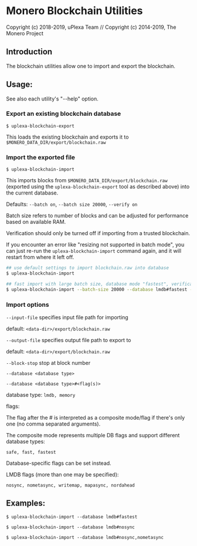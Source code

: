 # Monero Blockchain Utilities

Copyright (c) 2018-2019, uPlexa Team
// Copyright (c) 2014-2019, The Monero Project

## Introduction

The blockchain utilities allow one to import and export the blockchain.

## Usage:

See also each utility's "--help" option.

### Export an existing blockchain database

`$ uplexa-blockchain-export`

This loads the existing blockchain and exports it to `$MONERO_DATA_DIR/export/blockchain.raw`

### Import the exported file

`$ uplexa-blockchain-import`

This imports blocks from `$MONERO_DATA_DIR/export/blockchain.raw` (exported using the
`uplexa-blockchain-export` tool as described above) into the current database.

Defaults: `--batch on`, `--batch size 20000`, `--verify on`

Batch size refers to number of blocks and can be adjusted for performance based on available RAM.

Verification should only be turned off if importing from a trusted blockchain.

If you encounter an error like "resizing not supported in batch mode", you can just re-run
the `uplexa-blockchain-import` command again, and it will restart from where it left off.

```bash
## use default settings to import blockchain.raw into database
$ uplexa-blockchain-import

## fast import with large batch size, database mode "fastest", verification off
$ uplexa-blockchain-import --batch-size 20000 --database lmdb#fastest --verify off

```

### Import options

`--input-file`
specifies input file path for importing

default: `<data-dir>/export/blockchain.raw`

`--output-file`
specifies output file path to export to

default: `<data-dir>/export/blockchain.raw`

`--block-stop`
stop at block number

`--database <database type>`

`--database <database type>#<flag(s)>`

database type: `lmdb, memory`

flags:

The flag after the # is interpreted as a composite mode/flag if there's only
one (no comma separated arguments).

The composite mode represents multiple DB flags and support different database types:

`safe, fast, fastest`

Database-specific flags can be set instead.

LMDB flags (more than one may be specified):

`nosync, nometasync, writemap, mapasync, nordahead`

## Examples:

```
$ uplexa-blockchain-import --database lmdb#fastest

$ uplexa-blockchain-import --database lmdb#nosync

$ uplexa-blockchain-import --database lmdb#nosync,nometasync
```
